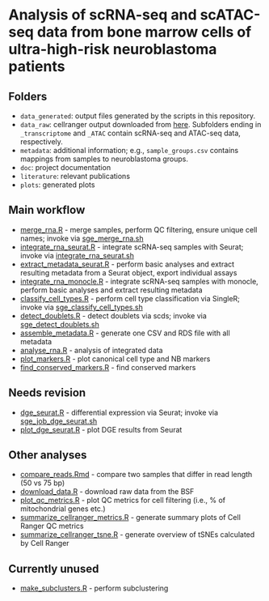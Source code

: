 # Analysis of scRNA-seq and scATAC-seq data from bone marrow cells of ultra-high-risk neuroblastoma patients

## Folders

* `data_generated`: output files generated by the scripts in this repository.
* `data_raw`: cellranger output downloaded from [here](https://biomedical-sequencing.at/projects/BSA_0407_STM_Neuroblastoma_2ba0210fb73d412397728e8a97a3e423). Subfolders ending in `_transcriptome` and `_ATAC` contain scRNA-seq and ATAC-seq data, respectively.
* `metadata`: additional information; e.g., `sample_groups.csv` contains mappings from samples to neuroblastoma groups.
* `doc`: project documentation
* `literature`: relevant publications
* `plots`: generated plots



## Main workflow

* [merge_rna.R](merge_rna.R) -
  merge samples, perform QC filtering, ensure unique cell names;
  invoke via [sge_merge_rna.sh](sge_merge_rna.sh)
* [integrate_rna_seurat.R](integrate_rna_seurat.R) -
  integrate scRNA-seq samples with Seurat; 
  invoke via [integrate_rna_seurat.sh](sge_integrate_rna_seurat.sh)
* [extract_metadata_seurat.R](extract_metadata_seurat.R) -
  perform basic analyses and extract resulting metadata from a Seurat object,
  export individual assays
* [integrate_rna_monocle.R](integrate_rna_monocle.R) -
  integrate scRNA-seq samples with monocle, perform basic analyses and extract
  resulting metadata
* [classify_cell_types.R](classify_cell_types.R) -
  perform cell type classification via SingleR;
  invoke via [sge_classify_cell_types.sh](sge_classify_cell_types.sh)
* [detect_doublets.R](detect_doublets.R) -
  detect doublets via scds;
  invoke via [sge_detect_doublets.sh](sge_job_doublet.sh)
* [assemble_metadata.R](assemble_metadata.R) -
  generate one CSV and RDS file with all metadata
* [analyse_rna.R](analyse_rna.R) -
  analysis of integrated data
* [plot_markers.R](plot_markers.R) -
  plot canonical cell type and NB markers
* [find_conserved_markers.R](find_conserved_markers.R) -
  find conserved markers
  
  
## Needs revision

* [dge_seurat.R](dge_seurat.R) -
  differential expression via Seurat;
  invoke via [sge_job_dge_seurat.sh](sge_job_de_seurat.sh)
* [plot_dge_seurat.R](plot_dge_seurat.R) -
  plot DGE results from Seurat



## Other analyses

* [compare_reads.Rmd](compare_reads.Rmd) -
  compare two samples that differ in read length (50 vs 75 bp)
* [download_data.R](download_data.R) -
  download raw data from the BSF
* [plot_qc_metrics.R](plot_qc_metrics.R) -
  plot QC metrics for cell filtering (i.e., % of mitochondrial genes etc.)
* [summarize_cellranger_metrics.R](summarize_cellranger_metrics.R) -
  generate summary plots of Cell Ranger QC metrics
* [summarize_cellranger_tsne.R](summarize_cellranger_tsne.R) -
  generate overview of tSNEs calculated by Cell Ranger


## Currently unused

* [make_subclusters.R](make_subclusters.R) -
  perform subclustering